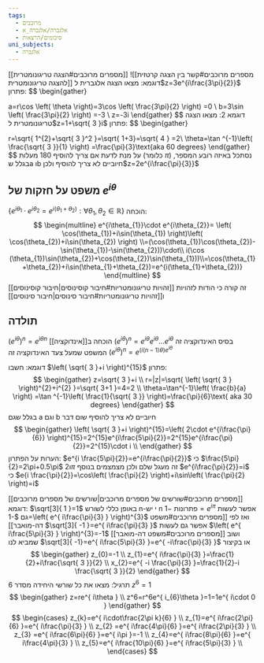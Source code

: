 ```yaml
---
tags:
  - מרוכבים
  - אלגברה/אלגברה_א
  - סיכומים/הרצאות
uni_subjects:
  - אלגברה
---
```

[[מספרים מרוכבים#הצגה טריגונומטרית]]
![[מספרים מרוכבים#קשר בין הצגה קרטזית להצגה טריגונומטרית]]
דוגמא:
מצאו הצגה אלגברית ל$z=3e^{i\frac{3\pi}{2}}$
פתרון:
$$
\begin{gather}

a=r\cos \left( \theta \right)=3\cos \left( \frac{3\pi}{2} \right) =0 \\
b=3\sin \left( \frac{3\pi}{2} \right) =-3 \\
z=-3i
\end{gather}
$$
דוגמא 2:
מצאו הצגה טריגונומטרית ל$z=1+\sqrt{ 3 }i$
פתרון:
$$
\begin{gather}

r=\sqrt{ 1^{2}+\sqrt{ 3 }^2 }=\sqrt{  1+3}=\sqrt{ 4 } =2\\
\theta=\tan ^{-1}\left( \frac{\sqrt{ 3 }}{1} \right) =\frac{\pi}{3}\text{aka 60 degrees}
\end{gather}
$$
על מנת לדעת אם צריך להוסיף 180 מעלות (כלומר $\pi$) נסתכל באיזה רובע המספר, בגלל שa וb חיוביים לא צריך להוסיף ולכן$z=2e^{i\frac{\pi}{3}}$

## משפט על חזקות של $e^{i\theta}$
$\left\{e^{i\theta_{1}}\cdot e^{i\theta_{2}}=e^{i\left( \theta_{1}+\theta_{2} \right)}:\forall \theta_{1},\theta_{2}\in \mathbb{R} \right\}$
הוכחה:
$$
\begin{multline}
e^{i\theta_{1}}\cdot e^{i\theta_{2}}=
\left( \cos(\theta_{1})+i\sin(\theta_{1}) \right)\left( \cos(\theta_{2})+i\sin(\theta_{2}) \right)
\\=(\cos(\theta_{1})\cos(\theta_{2})-\sin(\theta_{1})-\sin(\theta_{2}))\cdot\\ i(\cos (\theta_{1})\sin(\theta_{2})+\cos(\theta_{2})\sin(\theta_{1}))\\=\cos(\theta_{1}+\theta_{2})+i\sin(\theta_{1}+\theta_{2})=e^{i(\theta_{1}+\theta_{2})}
\end{multline}
$$
זה קורה כי הודות לזהויות [[זהויות טריגונומטריות#חיבור קוסינוסים|חיבור קוסינוסים]] ו[[זהויות טריגונומטריות#חיבור סינוסים|חיבור סינוסים]]
## תולדה
$(e^{i\theta})^n=e^{i\theta n}$
הוכחה ב[[אינדוקציה]]
$\left( e^{i\theta} \right)^n=e^{i\theta}e^{i\theta}\dots e^{i\theta}$
בסיס האינדוקציה זה המשפט שמעל
צעד האינדוקציה זה
$(e^{i\theta})^n=e^{\left( i\left(  n-1\right)\theta \right)e^{i\theta}}$

דוגמא: חשבו $\left( \sqrt{ 3 }+i \right)^{15}$
פתרון:
$$
\begin{gather}
z=\sqrt{ 3 }+i \\
r=|z|=\sqrt{ \left( \sqrt{ 3 } \right)^{2}+i^{2} }=\sqrt{ 3+1 }=4=2 \\
\theta=\tan^{-1}\left( \frac{b}{a} \right) =\tan ^{-1}\left( \frac{1}{\sqrt{ 3 }} \right)=\frac{\pi}{6}\text{ aka 30 degrees}
\end{gather}
$$
בגלל שגם a וגם b חיוביים לא צריך להוסיף שום דבר
$$
\begin{gather}
\left( \sqrt{ 3 }+i \right)^{15}=\left( 2\cdot e^{i\frac{\pi}{6}} \right)^{15}=2^{15}e^{i\frac{5\pi}{2}}=2^{15}e^{i\frac{\pi}{2}}=2^{15}\cdot i \\
\end{gather}
$$
הערות על הפתרון:
$e^{i \frac{5\pi}{2}}=e^{i\frac{\pi}{2}}$ כי $\frac{5\pi}{2}=2\pi+0.5\pi$ ו$2\pi$ זה מעגל שלם ולכן מצמצמים
בנוסף $e^{i\frac{\pi}{2}}=i$ כי $e{i \frac{\pi}{2}}=\cos\left( \frac{\pi}{2} \right)+i\sin\left( \frac{\pi}{2} \right)=i$

[[מספרים מרוכבים#שורשים של מספרים מרוכבים|שורשים של מספרים מרוכבים]]
דוגמא: $\sqrt[3]{ 1 }=1$
באופן כללי לשורש n-י יש n פתרונות
$-1=e^{i\pi}$
אפשר לעשות גם
$-1=\left( e^{ i\frac{\pi}{3} } \right)^{3}$
ואז לפי [[מספרים מרוכבים#משפט דה-מואבר]] $\sqrt[3]{ -1 }=e^{ i\frac{\pi}{3} }$
אפשר גם לעשות
$\left( e^{ i\frac{5\pi}{3} } \right)^{3}=-1$
ושוב [[מספרים מרוכבים#משפט דה-מואבר]] שמביא לנו $\sqrt[3]{  -1}=e^{ i\frac{5\pi}{3} }=e^{ -i\frac{\pi}{3} }$
או בקיצור
$$
\begin{gather}
z_{0}=-1 \\
z_{1}=e^{ i\frac{\pi}{3} }=\frac{1}{2}+i\frac{\sqrt{ 3 }}{2} \\
x_{2}=e^{ -i \frac{\pi}{3} }=\frac{1}{2}-i \frac{\sqrt{ 3 }}{2}
\end{gather}
$$
תרגיל: מצאו את כל שורשי היחידה מסדר 6
$z^6=1$
$$
\begin{gather}
z=re^{ i\theta } \\
z^6=r^6e^{ i_{6}\theta }=1=1e^{ i\cdot 0 }
\end{gather}
$$
$$
\begin{cases}
z_{k}=e^{ i\cdot\frac{2\pi k}{6} } \\
z_{1}=e^{ i\frac{2\pi}{6} }=e^{ i\frac{\pi}{3} } \\
z_{2} =e^{ i\frac{4\pi}{6} }=e^{ i\frac{2\pi}{3} } \\
z_{3} =e^{ i\frac{6\pi}{6} }=e^{ i\pi }=-1 \\
z_{4}=e^{ i\frac{8\pi}{6} }=e^{ i\frac{4\pi}{3} } \\
z_{5}=e^{ i\frac{10\pi}{6} }=e^{ i\frac{5\pi}{3} } \\
\end{cases}
$$